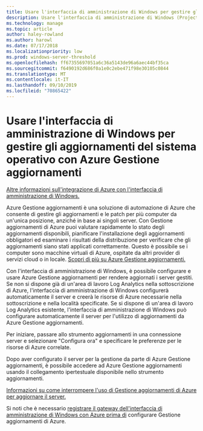 ```yaml
---
title: Usare l'interfaccia di amministrazione di Windows per gestire gli aggiornamenti del sistema operativo con Azure Gestione aggiornamenti
description: Usare l'interfaccia di amministrazione di Windows (Project Honolulu) per configurare Gestione aggiornamenti di Azure per gestire gli aggiornamenti del sistema operativo.
ms.technology: manage
ms.topic: article
author: haley-rowland
ms.author: harowl
ms.date: 07/17/2018
ms.localizationpriority: low
ms.prod: windows-server-threshold
ms.openlocfilehash: ff67355697051a6c36a5143de96a6aec44bf35ca
ms.sourcegitcommit: f6490192d686f0a1e0c2ebe471f98e30105c0844
ms.translationtype: MT
ms.contentlocale: it-IT
ms.lasthandoff: 09/10/2019
ms.locfileid: "70865422"
---
```

# <a name="use-windows-admin-center-to-manage-operating-system-updates-with-azure-update-management"></a>Usare l'interfaccia di amministrazione di Windows per gestire gli aggiornamenti del sistema operativo con Azure Gestione aggiornamenti

[Altre informazioni sull'integrazione di Azure con l'interfaccia di amministrazione di Windows.](../plan/azure-integration-options.md)

Azure Gestione aggiornamenti è una soluzione di automazione di Azure che consente di gestire gli aggiornamenti e le patch per più computer da un'unica posizione, anziché in base ai singoli server. Con Gestione aggiornamenti di Azure puoi valutare rapidamente lo stato degli aggiornamenti disponibili, pianificare l'installazione degli aggiornamenti obbligatori ed esaminare i risultati della distribuzione per verificare che gli aggiornamenti siano stati applicati correttamente. Questo è possibile se i computer sono macchine virtuali di Azure, ospitate da altri provider di servizi cloud o in locale. [Scopri di più su Azure Gestione aggiornamenti.](https://docs.microsoft.com/azure/automation/automation-update-management)

Con l'interfaccia di amministrazione di Windows, è possibile configurare e usare Azure Gestione aggiornamenti per rendere aggiornati i server gestiti. Se non si dispone già di un'area di lavoro Log Analytics nella sottoscrizione di Azure, l'interfaccia di amministrazione di Windows configurerà automaticamente il server e creerà le risorse di Azure necessarie nella sottoscrizione e nella località specificate. Se si dispone di un'area di lavoro Log Analytics esistente, l'interfaccia di amministrazione di Windows può configurare automaticamente il server per l'utilizzo di aggiornamenti da Azure Gestione aggiornamenti.  

Per iniziare, passare allo strumento aggiornamenti in una connessione server e selezionare "Configura ora" e specificare le preferenze per le risorse di Azure correlate. 

Dopo aver configurato il server per la gestione da parte di Azure Gestione aggiornamenti, è possibile accedere ad Azure Gestione aggiornamenti usando il collegamento ipertestuale disponibile nello strumento aggiornamenti. 

[Informazioni su come interrompere l'uso di Gestione aggiornamenti di Azure per aggiornare il server.](azure-monitor.md#disabling-monitoring)

Si noti che è necessario [registrare il gateway dell'interfaccia di amministrazione di Windows con Azure prima di](../configure/azure-integration.md) configurare Gestione aggiornamenti di Azure.

